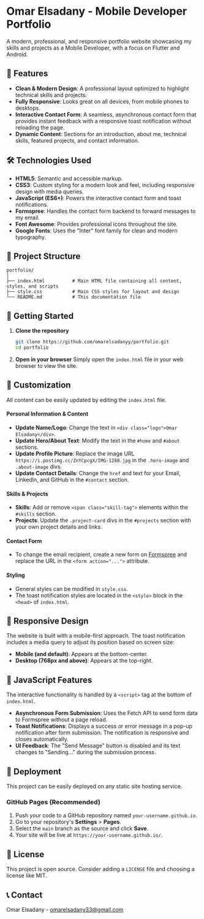 # Omar Elsadany - Mobile Developer Portfolio

A modern, professional, and responsive portfolio website showcasing my skills and projects as a Mobile Developer, with a focus on Flutter and Android.

## 🌟 Features

- **Clean & Modern Design**: A professional layout optimized to highlight technical skills and projects.
- **Fully Responsive**: Looks great on all devices, from mobile phones to desktops.
- **Interactive Contact Form**: A seamless, asynchronous contact form that provides instant feedback with a responsive toast notification without reloading the page.
- **Dynamic Content**: Sections for an introduction, about me, technical skills, featured projects, and contact information.

## 🛠️ Technologies Used

- **HTML5**: Semantic and accessible markup.
- **CSS3**: Custom styling for a modern look and feel, including responsive design with media queries.
- **JavaScript (ES6+)**: Powers the interactive contact form and toast notifications.
- **Formspree**: Handles the contact form backend to forward messages to my email.
- **Font Awesome**: Provides professional icons throughout the site.
- **Google Fonts**: Uses the "Inter" font family for clean and modern typography.

## 📁 Project Structure

```
portfolio/
│
├── index.html          # Main HTML file containing all content, styles, and scripts
├── style.css           # Main CSS styles for layout and design
└── README.md           # This documentation file
```

## 🚀 Getting Started

1.  **Clone the repository**
    ```bash
    git clone https://github.com/omarelsadanyy/portfolio.git
    cd portfolio
    ```

2.  **Open in your browser**
    Simply open the `index.html` file in your web browser to view the site.

## 🔧 Customization

All content can be easily updated by editing the `index.html` file.

#### Personal Information & Content
- **Update Name/Logo**: Change the text in `<div class="logo">Omar Elsadany</div>`.
- **Update Hero/About Text**: Modify the text in the `#home` and `#about` sections.
- **Update Profile Picture**: Replace the image URL `https://i.postimg.cc/ZnYCpcgX/IMG-1288.jpg` in the `.hero-image` and `.about-image` divs.
- **Update Contact Details**: Change the `href` and text for your Email, LinkedIn, and GitHub in the `#contact` section.

#### Skills & Projects
- **Skills**: Add or remove `<span class="skill-tag">` elements within the `#skills` section.
- **Projects**: Update the `.project-card` divs in the `#projects` section with your own project details and links.

#### Contact Form
- To change the email recipient, create a new form on [Formspree](https://formspree.io/) and replace the URL in the `<form action="...">` attribute.

#### Styling
- General styles can be modified in `style.css`.
- The toast notification styles are located in the `<style>` block in the `<head>` of `index.html`.

## 📱 Responsive Design

The website is built with a mobile-first approach. The toast notification includes a media query to adjust its position based on screen size:
- **Mobile (and default)**: Appears at the bottom-center.
- **Desktop (768px and above)**: Appears at the top-right.

## 🔧 JavaScript Features

The interactive functionality is handled by a `<script>` tag at the bottom of `index.html`.
- **Asynchronous Form Submission**: Uses the Fetch API to send form data to Formspree without a page reload.
- **Toast Notifications**: Displays a success or error message in a pop-up notification after form submission. The notification is responsive and closes automatically.
- **UI Feedback**: The "Send Message" button is disabled and its text changes to "Sending..." during the submission process.

## 🚀 Deployment

This project can be easily deployed on any static site hosting service.

### GitHub Pages (Recommended)
1. Push your code to a GitHub repository named `your-username.github.io`.
2. Go to your repository's **Settings** > **Pages**.
3. Select the `main` branch as the source and click **Save**.
4. Your site will be live at `https://your-username.github.io/`.

## 📄 License

This project is open source. Consider adding a `LICENSE` file and choosing a license like MIT.

## 📞 Contact

Omar Elsadany - [omarelsadany33@gmail.com](mailto:omarelsadany33@gmail.com)
